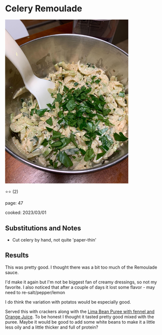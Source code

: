 # Celery Remoulade

<img src="/cooking/photos/2023-03-01_celery-remoulade.jpg" alt="Close up of remoulade" width="400"/>

:star::star: (2)

page: 47

cooked: 2023/03/01

## Substitutions and Notes
- Cut celery by hand, not quite 'paper-thin'

## Results
This was pretty good. I thought there was a bit too much of the Remoulade sauce.

I'd make it again but I'm not be biggest fan of creamy dressings, so not my favorite. I also noticed that after a couple of days it lost some flavor - may need to re-salt/pepper/lemon

I do think the variation with potatos would be especially good. 

Served this with crackers along with the [Lima Bean Puree with fennel and Orange Juice](/cooking/reviews/2024-03-01_lima-bean-puree). To be honest I thought it tasted pretty good mixed with the puree. Maybe it would be good to add some white beans to make it a little less oily and a little thicker and full of protein? 